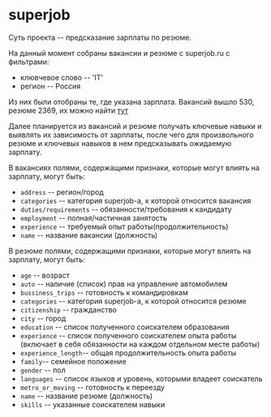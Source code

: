 # superjob
Суть проекта -- предсказание зарплаты по резюме.

На данный момент собраны вакансии и резюме с superjob.ru с фильтрами: 
* клювчевое слово -- 'IT'
* регион -- Россия

Из них были отобраны те, где указана зарплата. Вакансий вышло 530, резюме 2369, их можно найти
[тут](https://github.com/irtery/superjob/tree/master/data)

Далее планируется из вакансий и резюме получать ключевые навыки и выявлять их зависимость от зарплаты,
после чего для произвольного резюме и ключевых навыков в нем предсказывать ожидаемую зарплату.

В вакансиях полями, содержащими признаки, которые могут влиять на зарплату, могут быть:
* `address` -- регион/город
* `categories` -- категория superjob-а, к которой относится вакансия
* `duties/requirements` -- обязанности/требования к кандидату
* `employment` -- полная/частичная занятость
* `experience` -- требуемый опыт работы(продолжительность)
* `name` -- название вакансии (должность)


В  резюме полями, содержащими признаки, которые могут влиять на зарплату, могут быть:
*  `age` -- возраст
* `auto` -- наличие (список) прав на управление автомобилем
* `bussiness_trips` -- готовность к командировкам
*  `categories` -- категория superjob-а, к которой относится резюме
* `citizenship` -- гражданство
* `city` -- город
* `education` -- список полученного соискателем образования
* `experience` -- список полученного соискателем опыта работы (включает в себя обязанности на каждом отдельном месте работы)
* `experience_length`-- общая продолжительность опыта работы
* `family`-- семейное положение
* `gender` -- пол
* `languages` -- список языков и уровень, которыми владеет соискатель
* `metro_or_moving` -- готовность к переезду
* `name` -- название резюме (должность)
* `skills` --  указанные соискателем навыки
